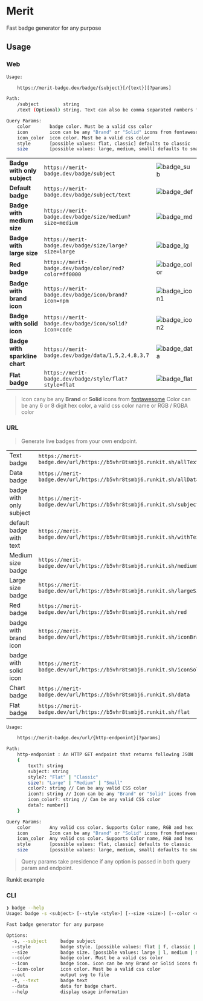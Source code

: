 # Merit

Fast badge generator for any purpose

## Usage

### Web

```sh
Usage:

    https://merit-badge.dev/badge/{subject}[/{text}][?params]

Path:
    /subject         string
    /text (Optional) string. Text can also be comma separated numbers for sparkline

Query Params:
    color       badge color. Must be a valid css color
    icon        icon can be any "Brand" or "Solid" icons from fontawesome
    icon_color  icon color. Must be a valid css color
    style       [possible values: flat, classic] defaults to classic
    size        [possible values: large, medium, small] defaults to small
```

|                                |                                                         |                |
| ------------------------------ | ------------------------------------------------------- | :------------- |
| **Badge with only subject**    | `https://merit-badge.dev/badge/subject`                 | ![badge_sub]   |
| **Default badge**              | `https://merit-badge.dev/badge/subject/text`            | ![badge_def]   |
| **Badge with medium size**     | `https://merit-badge.dev/badge/size/medium?size=medium` | ![badge_md]    |
| **Badge with large size**      | `https://merit-badge.dev/badge/size/large?size=large`   | ![badge_lg]    |
| **Red badge**                  | `https://merit-badge.dev/badge/color/red?color=ff0000`  | ![badge_color] |
| **Badge with brand icon**      | `https://merit-badge.dev/badge/icon/brand?icon=npm`     | ![badge_icon1] |
| **Badge with solid icon**      | `https://merit-badge.dev/badge/icon/solid?icon=code`    | ![badge_icon2] |
| **Badge with sparkline chart** | `https://merit-badge.dev/badge/data/1,5,2,4,8,3,7`      | ![badge_data]  |
| **Flat badge**                 | `https://merit-badge.dev/badge/style/flat?style=flat`   | ![badge_flat]  |

> Icon cany be any **Brand** or **Solid** icons from [fontawesome](http://fontawesome.com/icons?d=gallery&s=brands,solid)
> Color can be any 6 or 8 digit hex color, a valid css color name or RGB / RGBA color

### URL

> Generate live badges from your own endpoint.

|                         |                                                                         |                      |
| ----------------------- | ----------------------------------------------------------------------- | -------------------- |
| Text badge              | `https://merit-badge.dev/url/https://b5vhr8tsmbj6.runkit.sh/allText`    | ![runkit_allText]    |
| Data badge              | `https://merit-badge.dev/url/https://b5vhr8tsmbj6.runkit.sh/allData`    | ![runkit_allData]    |
| badge with only subject | `https://merit-badge.dev/url/https://b5vhr8tsmbj6.runkit.sh/subject`    | ![runkit_subject]    |
| default badge with text | `https://merit-badge.dev/url/https://b5vhr8tsmbj6.runkit.sh/withText`   | ![runkit_withText]   |
| Medium size badge       | `https://merit-badge.dev/url/https://b5vhr8tsmbj6.runkit.sh/mediumSize` | ![runkit_mediumSize] |
| Large size badge        | `https://merit-badge.dev/url/https://b5vhr8tsmbj6.runkit.sh/largeSize`  | ![runkit_largeSize]  |
| Red badge               | `https://merit-badge.dev/url/https://b5vhr8tsmbj6.runkit.sh/red`        | ![runkit_red]        |
| badge with brand icon   | `https://merit-badge.dev/url/https://b5vhr8tsmbj6.runkit.sh/iconBrand`  | ![runkit_iconBrand]  |
| badge with solid icon   | `https://merit-badge.dev/url/https://b5vhr8tsmbj6.runkit.sh/iconSolid`  | ![runkit_iconSolid]  |
| Chart badge             | `https://merit-badge.dev/url/https://b5vhr8tsmbj6.runkit.sh/data`       | ![runkit_data]       |
| Flat badge              | `https://merit-badge.dev/url/https://b5vhr8tsmbj6.runkit.sh/flat`       | ![runkit_flat]       |

```sh
Usage:

    https://merit-badge.dev/url/{http-endponint}[?params]

Path:
    http-endponint : An HTTP GET endpoint that returns following JSON
    {
        text?: string
        subject: string
        style?: "Flat" | "Classic"
        size?: "Large" | "Medium" | "Small"
        color?: string // Can be any valid CSS color
        icon?: string // Icon can be any "Brand" or "Solid" icons from fontawesome
        icon_color?: string // Can be any valid CSS color
        data?: number[]
    }

Query Params:
    color       Any valid css color. Supports Color name, RGB and hex
    icon        Icon can be any "Brand" or "Solid" icons from fontawesome
    icon_color  Any valid css color. Supports Color name, RGB and hex
    style       [possible values: flat, classic] defaults to classic
    size        [possible values: large, medium, small] defaults to small

```

> Query params take presidence if any option is passed in both query param and endpoint.

Runkit example

### CLI

```sh
❯ badge --help
Usage: badge -s <subject> [--style <style>] [--size <size>] [--color <color>] [--icon <icon>] [--icon-color <icon-color>] [--out <out>] [-t <text>] [--data <data>]

Fast badge generator for any purpose

Options:
  -s, --subject     badge subject
  --style           badge style. [possible values: flat | f, classic | c]
  --size            badge size. [possible values: large | l, medium | m, small | s]
  --color           badge color. Must be a valid css color
  --icon            badge icon. icon can be any Brand or Solid icons from fontawesome
  --icon-color      icon color. Must be a valid css color
  --out             output svg to file
  -t, --text        badge text
  --data            data for badge chart.
  --help            display usage information
```

[badge_sub]: https://merit-badge.dev/badge/subject "badge with only subject"
[badge_def]: https://merit-badge.dev/badge/subject/text "default badge"
[badge_md]: https://merit-badge.dev/badge/subject/text?size=medium "badge with medium size"
[badge_lg]: https://merit-badge.dev/badge/subject/text?size=large "badge with large size"
[badge_color]: https://merit-badge.dev/badge/color/red?color=ff0000 "red badge"
[badge_icon1]: https://merit-badge.dev/badge/icon/brand?icon=npm "badge with brand icon"
[badge_icon2]: https://merit-badge.dev/badge/icon/solid?icon=code "badge with solid icon"
[badge_data]: https://merit-badge.dev/badge/data/1,5,2,4,8,3,7 "badge with sparkline chart"
[badge_flat]: https://merit-badge.dev/badge/style/flat?style=flat "flat badge"
[runkit_alltext]: https://merit-badge.dev/url/https://b5vhr8tsmbj6.runkit.sh/allText "url badge https://b5vhr8tsmbj6.runkit.sh/allText"
[runkit_alldata]: https://merit-badge.dev/url/https://b5vhr8tsmbj6.runkit.sh/allData "url badge https://b5vhr8tsmbj6.runkit.sh/allData"
[runkit_subject]: https://merit-badge.dev/url/https://b5vhr8tsmbj6.runkit.sh/subject "url badge https://b5vhr8tsmbj6.runkit.sh/subject"
[runkit_withtext]: https://merit-badge.dev/url/https://b5vhr8tsmbj6.runkit.sh/withText "url badge https://b5vhr8tsmbj6.runkit.sh/withText"
[runkit_mediumsize]: https://merit-badge.dev/url/https://b5vhr8tsmbj6.runkit.sh/mediumSize "url badge https://b5vhr8tsmbj6.runkit.sh/mediumSize"
[runkit_largesize]: https://merit-badge.dev/url/https://b5vhr8tsmbj6.runkit.sh/largeSize "url badge https://b5vhr8tsmbj6.runkit.sh/largeSize"
[runkit_red]: https://merit-badge.dev/url/https://b5vhr8tsmbj6.runkit.sh/red "url badge https://b5vhr8tsmbj6.runkit.sh/red"
[runkit_iconbrand]: https://merit-badge.dev/url/https://b5vhr8tsmbj6.runkit.sh/iconBrand "url badge https://b5vhr8tsmbj6.runkit.sh/iconBrand"
[runkit_iconsolid]: https://merit-badge.dev/url/https://b5vhr8tsmbj6.runkit.sh/iconSolid "url badge https://b5vhr8tsmbj6.runkit.sh/iconSolid"
[runkit_data]: https://merit-badge.dev/url/https://b5vhr8tsmbj6.runkit.sh/data "url badge https://b5vhr8tsmbj6.runkit.sh/data"
[runkit_flat]: https://merit-badge.dev/url/https://b5vhr8tsmbj6.runkit.sh/flat "url badge https://b5vhr8tsmbj6.runkit.sh/flat"
